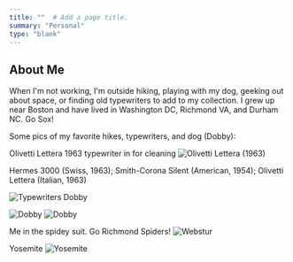 ```yaml
---
title: ""  # Add a page title.
summary: "Personal"
type: "blank"  
---
```


## About Me


When I'm not working, I'm outside hiking, playing with my dog, geeking out about space, or finding old typewriters to add to my collection. I grew up near Boston and have lived in Washington DC, Richmond VA, and Durham NC. Go Sox!

Some pics of my favorite hikes, typewriters, and dog (Dobby):

Olivetti Lettera 1963 typewriter in for cleaning
![Olivetti Lettera (1963)](/olivetti_lettera_1963.jpeg)

Hermes 3000 (Swiss, 1963); Smith-Corona Silent (American, 1954); Olivetti Lettera (Italian, 1963)

![Typewriters](/typewriters.jpeg)
Dobby

![Dobby](/dobby.jpeg)
![Dobby](/dobby_lake.JPG)

Me in the spidey suit. Go Richmond Spiders!
![Webstur](/webstur.jpeg)

Yosemite
![Yosemite](/yosemite.jpeg)









